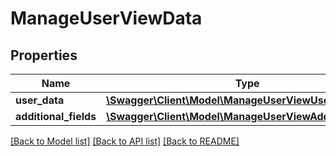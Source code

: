 # ManageUserViewData

## Properties
Name | Type | Description | Notes
------------ | ------------- | ------------- | -------------
**user_data** | [**\Swagger\Client\Model\ManageUserViewUserData**](ManageUserViewUserData.md) |  | 
**additional_fields** | [**\Swagger\Client\Model\ManageUserViewAdditionalFields**](ManageUserViewAdditionalFields.md) |  | 

[[Back to Model list]](../README.md#documentation-for-models) [[Back to API list]](../README.md#documentation-for-api-endpoints) [[Back to README]](../README.md)


